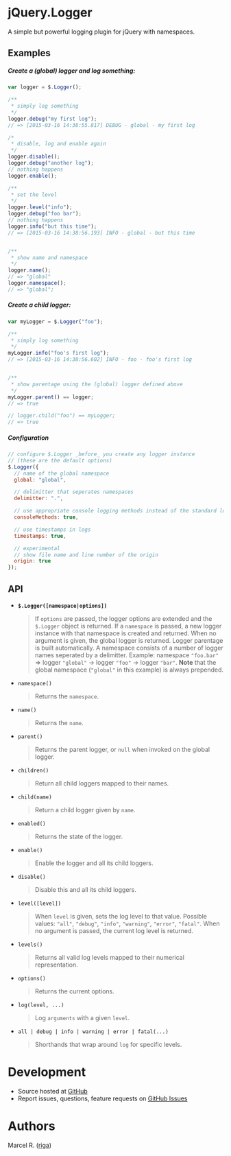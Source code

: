 # jQuery.Logger

A simple but powerful logging plugin for jQuery with namespaces.


## Examples

##### Create a (global) logger and log something:

```javascript
var logger = $.Logger();

/**
 * simply log something
 */
logger.debug("my first log");
// => [2015-03-16 14:38:55.817] DEBUG - global - my first log

/*
 * disable, log and enable again
 */
logger.disable();
logger.debug("another log");
// nothing happens
logger.enable();

/**
 * set the level
 */
logger.level("info");
logger.debug("foo bar");
// nothing happens
logger.info("but this time");
// => [2015-03-16 14:38:56.193] INFO - global - but this time


/**
 * show name and namespace
 */
logger.name();
// => "global"
logger.namespace();
// => "global";
```


##### Create a child logger:

```javascript
var myLogger = $.Logger("foo");

/**
 * simply log something
 */
myLogger.info("foo's first log");
// => [2015-03-16 14:38:56.602] INFO - foo - foo's first log


/**
 * show parentage using the (global) logger defined above
 */
myLogger.parent() == logger;
// => true

// logger.child("foo") == myLogger;
// => true

```


##### Configuration

```javascript
// configure $.Logger _before_ you create any logger instance
// (these are the default options)
$.Logger({
  // name of the global namespace
  global: "global",

  // delimitter that seperates namespaces
  delimitter: ".",

  // use appropriate console logging methods instead of the standard log method,
  consoleMethods: true,

  // use timestamps in logs
  timestamps: true,

  // experimental
  // show file name and line number of the origin
  origin: true
});
```


## API

* **`$.Logger([namespace|options])`**
    > If `options` are passed, the logger options are extended and the `$.Logger` object is returned. If a `namespace` is passed, a new logger instance with that namespace is created and returned. When no argument is given, the global logger is returned. Logger parentage is built automatically. A namespace consists of a number of logger names seperated by a delimitter. Example: namespace `"foo.bar"` => logger `"global"` -> logger `"foo"` -> logger `"bar"`. **Note** that the global namespace (`"global"` in this example) is always prepended.

* `namespace()`
    > Returns the `namespace`.
    
* `name()`
    > Returns the `name`.
    
* `parent()`
    > Returns the parent logger, or `null` when invoked on the global logger.

* `children()`
    > Return all child loggers mapped to their names.

* `child(name)`
    > Return a child logger given by `name`.

* `enabled()`
    > Returns the state of the logger.

* `enable()`
    > Enable the logger and all its child loggers.

* `disable()`
    > Disable this and all its child loggers.

* `level([level])`
    > When `level` is given, sets the log level to that value. Possible values: `"all"`, `"debug"`, `"info"`, `"warning"`, `"error"`, `"fatal"`. When no argument is passed, the current log level is returned.

* `levels()`
    > Returns all valid log levels mapped to their numerical representation.

* `options()`
    > Returns the current options.

* `log(level, ...)`
    > Log `arguments` with a given `level`.

* `all | debug | info | warning | error | fatal(...)`
    > Shorthands that wrap around `log` for specific levels.



# Development

- Source hosted at [GitHub](https://github.com/riga/jquery.logger)
- Report issues, questions, feature requests on
[GitHub Issues](https://github.com/riga/jquery.logger/issues)


# Authors

Marcel R. ([riga](https://github.com/riga))